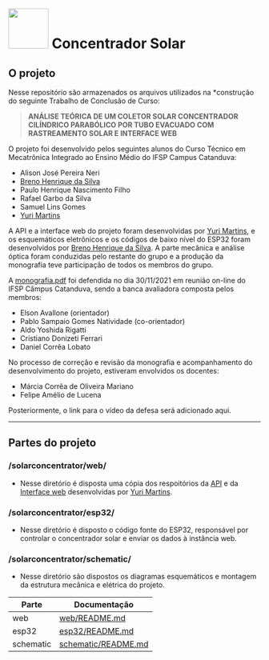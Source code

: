 # <img src="https://concentradorsolar.vercel.app/files/images/gota.png" width="80" height="80" /> Concentrador Solar

## O projeto

Nesse repositório são armazenados os arquivos utilizados na *construção do seguinte Trabalho de Conclusão de Curso:

> **ANÁLISE TEÓRICA DE UM COLETOR SOLAR CONCENTRADOR CILÍNDRICO PARABÓLICO POR TUBO EVACUADO COM RASTREAMENTO SOLAR E INTERFACE WEB**


O projeto foi desenvolvido pelos seguintes alunos do Curso Técnico em Mecatrônica Integrado ao Ensino Médio do IFSP Campus Catanduva:

- Alison José Pereira Neri
- [Breno Henrique da Silva](http://github.com/br3n0henrique "Breno Henrique da Silva")
- Paulo Henrique Nascimento Filho
- Rafael Garbo da Silva
- Samuel Lins Gomes
- [Yuri Martins](http://github.com/Stecken "Yuri Martins")

A API e a interface web do projeto foram desenvolvidas por [Yuri Martins](http://github.com/Stecken "Yuri Martins"), e os esquemáticos eletrônicos e os códigos de baixo nível do ESP32 foram desenvolvidos por [Breno Henrique da Silva](http://github.com/brenopelegrin "Breno Henrique da Silva"). A parte mecânica e análise óptica foram conduzidas pelo restante do grupo e a produção da monografia teve participação de todos os membros do grupo.

A [monografia.pdf](monografia.pdf "monografia") foi defendida no dia 30/11/2021 em reunião on-line do IFSP Câmpus Catanduva, sendo a banca avaliadora composta pelos membros:

- Elson Avallone (orientador)
- Pablo Sampaio Gomes Natividade (co-orientador)
- Aldo Yoshida Rigatti
- Cristiano Donizeti Ferrari
- Daniel Corrêa Lobato

No processo de correção e revisão da monografia e acompanhamento do desenvolvimento do projeto, estiveram envolvidos os docentes:
- Márcia Corrêa de Oliveira Mariano 
- Felipe Amélio de Lucena

Posteriormente, o link para o vídeo da defesa será adicionado aqui.

------------

## Partes do projeto
###  /solarconcentrator/web/
- Nesse diretório é disposta uma cópia dos respoitórios da [API](https://github.com/Stecken/TccAPI "API") e da [Interface web](https://github.com/Stecken/WebViewTCC "Interface Web") desenvolvidas por [Yuri Martins](http://github.com/Stecken "Yuri Martins"). 

### /solarconcentrator/esp32/
- Nesse diretório é disposto o código fonte do ESP32, responsável por controlar o concentrador solar e enviar os dados à instância web.

### /solarconcentrator/schematic/
- Nesse diretório são dispostos os diagramas esquemáticos e montagem da estrutura mecânica e elétrica do projeto.

| Parte | Documentação |
| ------ | ------ |
| web | [web/README.md](web/README.md) |
| esp32 | [esp32/README.md](esp32/README.md) |
| schematic | [schematic/README.md](schematic/README.md) |
